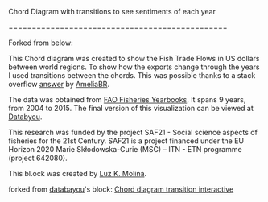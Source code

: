 Chord Diagram with transitions to see sentiments of each year

===============================================

Forked from below:

This Chord diagram was created to show the Fish Trade Flows in US dollars between world regions. To show how the exports change through the years I used transitions between the chords. This was possible thanks to a stack overflow [answer](https://stackoverflow.com/questions/21813723/change-and-transition-dataset-in-chord-diagram-with-d3) by [AmeliaBR](https://stackoverflow.com/users/3128209/ameliabr).

The data was obtained from [FAO Fisheries Yearbooks](http://www.fao.org/fishery/publications/yearbooks/en). It spans 9 years, from 2004 to 2015. The final version of this visualization can be viewed at [Databyou](http://www.databyou.com/chord/chordi/chordi.html).

This research was funded by the project SAF21 - Social science aspects of fisheries for the 21st Century. SAF21 is a project financed under the EU Horizon 2020 Marie Skłodowska-Curie (MSC) – ITN - ETN programme (project 642080).

This bl.ock was created by [Luz K. Molina](http://www.databayou.com).



forked from <a href='http://bl.ocks.org/databayou/'>databayou</a>'s block: <a href='http://bl.ocks.org/databayou/c7ac49a23c275f0dd7548669595b8017'>Chord diagram transition interactive</a>